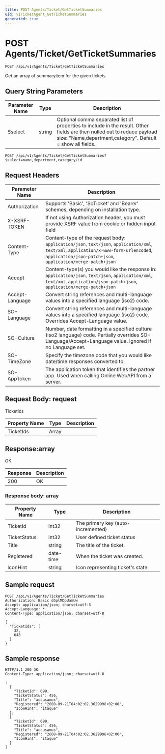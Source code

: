 ```yaml
---
title: POST Agents/Ticket/GetTicketSummaries
uid: v1TicketAgent_GetTicketSummaries
generated: true
---
```


# POST Agents/Ticket/GetTicketSummaries

```http
POST /api/v1/Agents/Ticket/GetTicketSummaries
```

Get an array of summaryitem for the given tickets







## Query String Parameters

| Parameter Name | Type |  Description |
|----------------|------|--------------|
| $select | string |  Optional comma separated list of properties to include in the result. Other fields are then nulled out to reduce payload size: "Name,department,category". Default = show all fields. |

```http
POST /api/v1/Agents/Ticket/GetTicketSummaries?$select=name,department,category/id
```


## Request Headers

| Parameter Name | Description |
|----------------|-------------|
| Authorization  | Supports 'Basic', 'SoTicket' and 'Bearer' schemes, depending on installation type. |
| X-XSRF-TOKEN   | If not using Authorization header, you must provide XSRF value from cookie or hidden input field |
| Content-Type | Content-type of the request body: `application/json`, `text/json`, `application/xml`, `text/xml`, `application/x-www-form-urlencoded`, `application/json-patch+json`, `application/merge-patch+json` |
| Accept         | Content-type(s) you would like the response in: `application/json`, `text/json`, `application/xml`, `text/xml`, `application/json-patch+json`, `application/merge-patch+json` |
| Accept-Language | Convert string references and multi-language values into a specified language (iso2) code. |
| SO-Language | Convert string references and multi-language values into a specified language (iso2) code. Overrides Accept-Language value. |
| SO-Culture | Number, date formatting in a specified culture (iso2 language) code. Partially overrides SO-Language/Accept-Language value. Ignored if no Language set. |
| SO-TimeZone | Specify the timezone code that you would like date/time responses converted to. |
| SO-AppToken | The application token that identifies the partner app. Used when calling Online WebAPI from a server. |

## Request Body: request 

TicketIds 

| Property Name | Type |  Description |
|----------------|------|--------------|
| TicketIds | Array |  |

## Response:array

OK

| Response | Description |
|----------------|-------------|
| 200 | OK |

### Response body: array

| Property Name | Type |  Description |
|----------------|------|--------------|
| TicketId | int32 | The primary key (auto-incremented) |
| TicketStatus | int32 | User defined ticket status |
| Title | string | The title of the ticket. |
| Registered | date-time | When the ticket was created. |
| IconHint | string | Icon representing ticket's state |

## Sample request

```http!
POST /api/v1/Agents/Ticket/GetTicketSummaries
Authorization: Basic dGplMDpUamUw
Accept: application/json; charset=utf-8
Accept-Language: *
Content-Type: application/json; charset=utf-8

{
  "TicketIds": [
    32,
    648
  ]
}
```

## Sample response

```http_
HTTP/1.1 200 OK
Content-Type: application/json; charset=utf-8

[
  {
    "TicketId": 699,
    "TicketStatus": 456,
    "Title": "accusamus",
    "Registered": "2008-09-21T04:02:02.3629998+02:00",
    "IconHint": "itaque"
  },
  {
    "TicketId": 699,
    "TicketStatus": 456,
    "Title": "accusamus",
    "Registered": "2008-09-21T04:02:02.3629998+02:00",
    "IconHint": "itaque"
  }
]
```